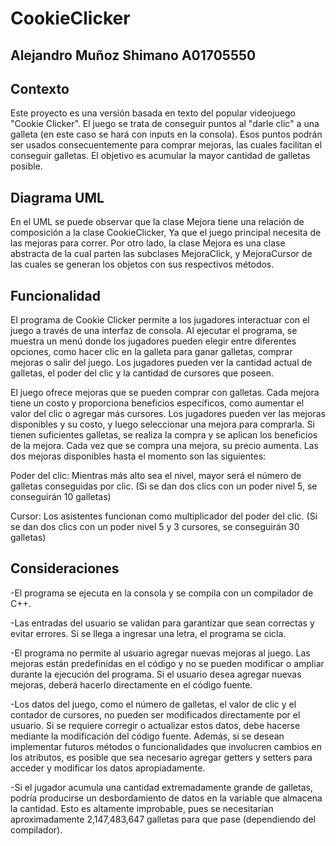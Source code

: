 # CookieClicker
## Alejandro Muñoz Shimano A01705550

## Contexto
Este proyecto es una versión basada en texto del popular videojuego "Cookie Clicker". El juego se trata de conseguir puntos al "darle clic" a una galleta (en este caso se hará con inputs en la consola). Esos puntos podrán ser usados consecuentemente para comprar mejoras, las cuales facilitan el conseguir galletas. El objetivo es acumular la mayor cantidad de galletas posible.

## Diagrama UML
En el UML se puede observar que la clase Mejora tiene una relación de composición a la clase CookieClicker, Ya que el juego principal necesita de las mejoras para correr. Por otro lado, la clase Mejora es una clase abstracta de la cual parten las subclases MejoraClick, y MejoraCursor de las cuales se generan los objetos con sus respectivos métodos.

## Funcionalidad
El programa de Cookie Clicker permite a los jugadores interactuar con el juego a través de una interfaz de consola. Al ejecutar el programa, se muestra un menú donde los jugadores pueden elegir entre diferentes opciones, como hacer clic en la galleta para ganar galletas, comprar mejoras o salir del juego. Los jugadores pueden ver la cantidad actual de galletas, el poder del clic y la cantidad de cursores que poseen.

El juego ofrece mejoras que se pueden comprar con galletas. Cada mejora tiene un costo y proporciona beneficios específicos, como aumentar el valor del clic o agregar más cursores. Los jugadores pueden ver las mejoras disponibles y su costo, y luego seleccionar una mejora para comprarla. Si tienen suficientes galletas, se realiza la compra y se aplican los beneficios de la mejora. Cada vez que se compra una mejora, su precio aumenta. Las dos mejoras disponibles hasta el momento son las siguientes:

Poder del clic: Mientras más alto sea el nivel, mayor será el número de galletas conseguidas por clic. (Si se dan dos clics con un poder nivel 5, se conseguirán 10 galletas)

Cursor: Los asistentes funcionan como multiplicador del poder del clic. (Si se dan dos clics con un poder nivel 5 y 3 cursores, se conseguirán 30 galletas)

## Consideraciones

-El programa se ejecuta en la consola y se compila con un compilador de C++.

-Las entradas del usuario se validan para garantizar que sean correctas y evitar errores. Si se llega a ingresar una letra, el programa se cicla.

-El programa no permite al usuario agregar nuevas mejoras al juego. Las mejoras están predefinidas en el código y no se pueden modificar o ampliar durante la ejecución del programa. Si el usuario desea agregar nuevas mejoras, deberá hacerlo directamente en el código fuente.

-Los datos del juego, como el número de galletas, el valor de clic y el contador de cursores, no pueden ser modificados directamente por el usuario. Si se requiere corregir o actualizar estos datos, debe hacerse mediante la modificación del código fuente. Además, si se desean implementar futuros métodos o funcionalidades que involucren cambios en los atributos, es posible que sea necesario agregar getters y setters para acceder y modificar los datos apropiadamente.

-Si el jugador acumula una cantidad extremadamente grande de galletas, podría producirse un desbordamiento de datos en la variable que almacena la cantidad. Esto es altamente improbable, pues se necesitarían aproximadamente 2,147,483,647 galletas para que pase (dependiendo del compilador).
